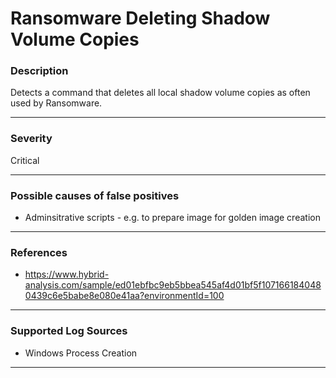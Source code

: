 # Ransomware Deleting Shadow Volume Copies
### Description

Detects a command that deletes all local shadow volume copies as often used by Ransomware.

-------------------
### Severity

Critical

-------------------
<!---
### Detailed Information

- Why is this alert triggered?
- What are the typical causes that generate this alert? (e.g. port scans, unusual file access activity, etc...)
- Which corroborating information should be looked up?
- Any supporting queries to get more information?
- Any supporting visualizations to get more information?

-------------------
--->
### Possible causes of false positives

- Adminsitrative scripts - e.g. to prepare image for golden image creation

-------------------
### References

- https://www.hybrid-analysis.com/sample/ed01ebfbc9eb5bbea545af4d01bf5f1071661840480439c6e5babe8e080e41aa?environmentId=100

-------------------
### Supported Log Sources

- Windows Process Creation

-------------------
